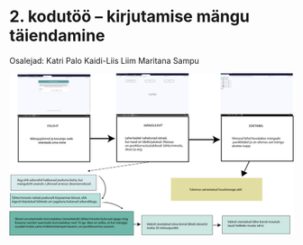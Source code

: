 # 2. kodutöö – kirjutamise mängu täiendamine

Osalejad:
Katri Palo
Kaidi-Liis Liim
Maritana Sampu

<img src="skeem.jpg" alt="skeem"/>
